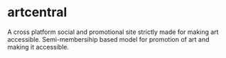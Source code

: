 # artcentral
 A cross platform social and promotional site strictly made for making art accessible. Semi-membersihip based model for promotion of art and making it accessible.
